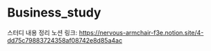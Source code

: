 # Business_study

스터디 내용 정리 노션 링크:
https://nervous-armchair-f3e.notion.site/4-dd75c79883724358af08742e8d85a4ac
